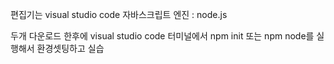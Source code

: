 편집기는 visual studio code
자바스크립트 엔진 : node.js

두개 다운로드 한후에
visual studio code 터미널에서 npm init 또는 npm node를 실행해서 환경셋팅하고 실습
